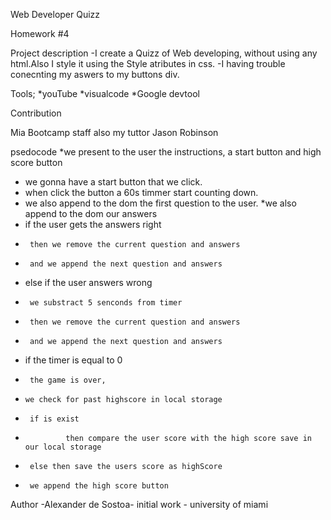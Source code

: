 
Web Developer Quizz

Homework #4

Project description
-I create a Quizz of Web developing, without using any html.Also I style it using the Style atributes in css.
-I having trouble conecnting my aswers to my buttons div.

Tools;
*youTube
*visualcode
*Google devtool

Contribution

Mia Bootcamp staff
also my tuttor Jason Robinson

psedocode
*we present to the user the instructions, a start button and high score button
* we gonna have a start button that we click.
* when click the button a 60s timmer start counting down.
* we also append to the dom the first question to the user. 
*we also append to the dom our answers
* if the user gets the answers right
*      then we remove the current question and answers
*      and we append the next question and answers
* else if the user answers wrong 
*      we substract 5 senconds from timer
*      then we remove the current question and answers
*      and we append the next question and answers
* if the timer is equal to 0
*      the game is over,
*     we check for past highscore in local storage
*      if is exist 
*              then compare the user score with the high score save in our local storage
*      else then save the users score as highScore
*      we append the high score button

Author
-Alexander de Sostoa- initial work - university of miami
